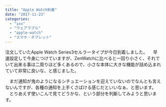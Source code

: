 ```yaml
---
title: "Apple Watch到着"
date: "2017-11-23"
categories: 
  - "ios"
  - "ウェアラブル"
  - "apple-watch"
  - "スマホ・タブレット"
---
```


注文していたApple Watch Series3セルラータイプが今日到着しました。 　早速設定して今身につけていますが、ZenWatchに比べると一回り小さく、それでいて出来る事は二周りほど多くあるので、小さな本体に大きな機能が詰め込まれていて非常に良いな、と感じました。

　まだ通知が鬼のようになるシチュエーションを迎えていないのでなんとも言えないんですが、各種の通知を上手くさばける感じだといいなぁ、と思います。 　とりあえず使いこんで見てどうかな、という部分を判斷してみようと思います。
